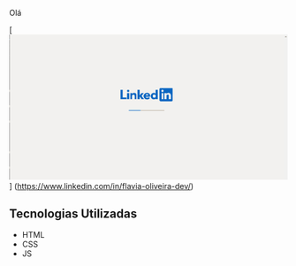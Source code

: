 Olá

[<img src="./Meu-LinkeIn.gif" alt="Primeira LinkedIn">] (https://www.linkedin.com/in/flavia-oliveira-dev/)

## Tecnologias Utilizadas

- HTML
- CSS
- JS